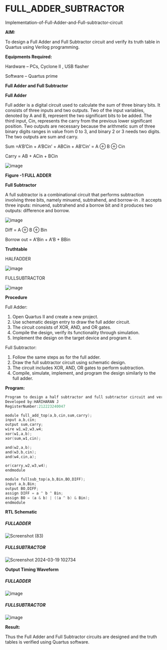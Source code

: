# FULL_ADDER_SUBTRACTOR

Implementation-of-Full-Adder-and-Full-subtractor-circuit

**AIM:**

To design a Full Adder and Full Subtractor circuit and verify its truth table in Quartus using Verilog programming.

**Equipments Required:**

Hardware – PCs, Cyclone II , USB flasher

Software – Quartus prime

**Full Adder and Full Subtractor**

**Full Adder**

Full adder is a digital circuit used to calculate the sum of three binary bits. It consists of three inputs and two outputs. Two of the input variables, denoted by A and B, represent the two significant bits to be added. The third input, Cin, represents the carry from the previous lower significant position. Two outputs are necessary because the arithmetic sum of three binary digits ranges in value from 0 to 3, and binary 2 or 3 needs two digits. The two outputs are sum and carry.

Sum =A’B’Cin + A’BCin’ + ABCin + AB’Cin’ = A ⊕ B ⊕ Cin 

Carry = AB + ACin + BCin

![image](https://github.com/naavaneetha/FULL_ADDER_SUBTRACTOR/assets/154305477/0f30ba51-5ffb-4198-845f-18e054f675e7)

**Figure -1 FULL ADDER**

**Full Subtractor**

A full subtractor is a combinational circuit that performs subtraction involving three bits, namely minuend, subtrahend, and borrow-in . It accepts three inputs: minuend, subtrahend and a borrow bit and it produces two outputs: difference and borrow.

![image](https://github.com/naavaneetha/FULL_ADDER_SUBTRACTOR/assets/154305477/02b24f51-ab51-4304-9ad6-7b81ffc1ead5)

Diff = A ⊕ B ⊕ Bin 

Borrow out = A'Bin + A'B + BBin

**Truthtable**

HALFADDER

![image](https://github.com/HariharanJayavel/FULL_ADDER_SUBTRACTOR/assets/144870546/56edb5b4-d1d0-4846-afb2-aabf1d4b3bef)

FULLSUBTRACTOR

![image](https://github.com/HariharanJayavel/FULL_ADDER_SUBTRACTOR/assets/144870546/111c5914-73ac-45a7-b2b1-ba9766996100)

**Procedure**

Full Adder:

1. Open Quartus II and create a new project.
2. Use schematic design entry to draw the full adder circuit.
3. The circuit consists of XOR, AND, and OR gates.
4. Compile the design, verify its functionality through simulation.
5. Implement the design on the target device and program it.

Full Subtractor: 

1. Follow the same steps as for the full adder. 
2. Draw the full subtractor circuit using schematic design.
3. The circuit includes XOR, AND, OR gates to perform subtraction.
4. Compile, simulate, implement, and program the design similarly to the full adder.

**Program:**
```C
Program to design a half subtractor and full subtractor circuit and verify its truth table in quartus using Verilog programming.
Developed by:HARIHARAN J
RegisterNumber:212223240047

module full_add_top(a,b,cin,sum,carry);
input a,b,cin;
output sum,carry;
wire w1,w2,w3,w4;       
xor(w1,a,b);
xor(sum,w1,cin);        

and(w2,a,b);
and(w3,b,cin);
and(w4,cin,a);

or(carry,w2,w3,w4);
endmodule

module fullsub_top(a,b,Bin,BO,DIFF);
input a,b,Bin;
output BO,DIFF;
assign DIFF = a ^ b ^ Bin;
assign BO = (a & b) | ((a ^ b) & Bin);
endmodule
```
**RTL Schematic**
##### FULLADDER
![Screenshot (83)](https://github.com/HariharanJayavel/FULL_ADDER_SUBTRACTOR/assets/144870546/dad47917-03d2-4337-b079-9b19dc696c5e)
##### FULLSUBTRACTOR
![Screenshot 2024-03-19 102734](https://github.com/HariharanJayavel/FULL_ADDER_SUBTRACTOR/assets/144870546/a06dada7-419e-4d9d-9ccf-8dcac66b9142)

**Output Timing Waveform**

##### FULLADDER
![image](https://github.com/HariharanJayavel/FULL_ADDER_SUBTRACTOR/assets/144870546/211981d5-8fa7-417f-8215-030bb53d94ba)

##### FULLSUBTRACTOR
![image](https://github.com/HariharanJayavel/FULL_ADDER_SUBTRACTOR/assets/144870546/503a1330-6e9f-4c77-9898-19f29471b8e9)

**Result:**

Thus the Full Adder and Full Subtractor circuits are designed and the truth tables is verified using Quartus software.



